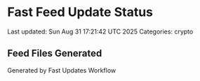 # Fast Feed Update Status
Last updated: Sun Aug 31 17:21:42 UTC 2025
Categories: crypto

## Feed Files Generated

Generated by Fast Updates Workflow
